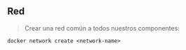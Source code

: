 ## Red
> Crear una red común a todos nuestros componentes: 
```shell script
docker network create <network-name>
```